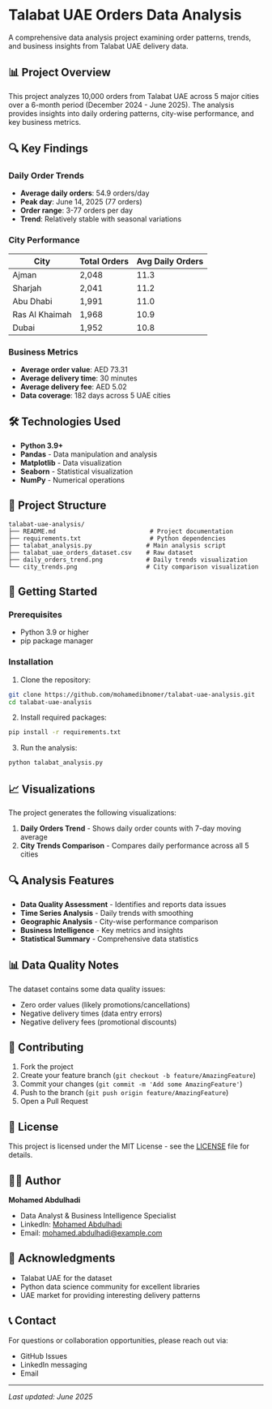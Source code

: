# Talabat UAE Orders Data Analysis

A comprehensive data analysis project examining order patterns, trends, and business insights from Talabat UAE delivery data.

## 📊 Project Overview

This project analyzes 10,000 orders from Talabat UAE across 5 major cities over a 6-month period (December 2024 - June 2025). The analysis provides insights into daily ordering patterns, city-wise performance, and key business metrics.

## 🔍 Key Findings

### Daily Order Trends
- **Average daily orders**: 54.9 orders/day
- **Peak day**: June 14, 2025 (77 orders)
- **Order range**: 3-77 orders per day
- **Trend**: Relatively stable with seasonal variations

### City Performance
| City | Total Orders | Avg Daily Orders |
|------|-------------|------------------|
| Ajman | 2,048 | 11.3 |
| Sharjah | 2,041 | 11.2 |
| Abu Dhabi | 1,991 | 11.0 |
| Ras Al Khaimah | 1,968 | 10.9 |
| Dubai | 1,952 | 10.8 |

### Business Metrics
- **Average order value**: AED 73.31
- **Average delivery time**: 30 minutes
- **Average delivery fee**: AED 5.02
- **Data coverage**: 182 days across 5 UAE cities

## 🛠 Technologies Used

- **Python 3.9+**
- **Pandas** - Data manipulation and analysis
- **Matplotlib** - Data visualization
- **Seaborn** - Statistical visualization
- **NumPy** - Numerical operations

## 📁 Project Structure

```
talabat-uae-analysis/
├── README.md                          # Project documentation
├── requirements.txt                   # Python dependencies
├── talabat_analysis.py               # Main analysis script
├── talabat_uae_orders_dataset.csv    # Raw dataset
├── daily_orders_trend.png            # Daily trends visualization
└── city_trends.png                   # City comparison visualization
```

## 🚀 Getting Started

### Prerequisites
- Python 3.9 or higher
- pip package manager

### Installation

1. Clone the repository:
```bash
git clone https://github.com/mohamedibnomer/talabat-uae-analysis.git
cd talabat-uae-analysis
```

2. Install required packages:
```bash
pip install -r requirements.txt
```

3. Run the analysis:
```bash
python talabat_analysis.py
```

## 📈 Visualizations

The project generates the following visualizations:

1. **Daily Orders Trend** - Shows daily order counts with 7-day moving average
2. **City Trends Comparison** - Compares daily performance across all 5 cities

## 🔍 Analysis Features

- **Data Quality Assessment** - Identifies and reports data issues
- **Time Series Analysis** - Daily trends with smoothing
- **Geographic Analysis** - City-wise performance comparison
- **Business Intelligence** - Key metrics and insights
- **Statistical Summary** - Comprehensive data statistics

## 📊 Data Quality Notes

The dataset contains some data quality issues:
- Zero order values (likely promotions/cancellations)
- Negative delivery times (data entry errors)
- Negative delivery fees (promotional discounts)

## 🤝 Contributing

1. Fork the project
2. Create your feature branch (`git checkout -b feature/AmazingFeature`)
3. Commit your changes (`git commit -m 'Add some AmazingFeature'`)
4. Push to the branch (`git push origin feature/AmazingFeature`)
5. Open a Pull Request

## 📝 License

This project is licensed under the MIT License - see the [LICENSE](LICENSE) file for details.

## 👨‍💻 Author

**Mohamed Abdulhadi**
- Data Analyst & Business Intelligence Specialist
- LinkedIn: [Mohamed Abdulhadi](https://linkedin.com/in/mohamedibnomer)
- Email: mohamed.abdulhadi@example.com

## 🙏 Acknowledgments

- Talabat UAE for the dataset
- Python data science community for excellent libraries
- UAE market for providing interesting delivery patterns

## 📞 Contact

For questions or collaboration opportunities, please reach out via:
- GitHub Issues
- LinkedIn messaging
- Email

---
*Last updated: June 2025*